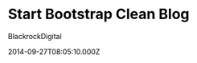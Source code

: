 ---
title: Start Bootstrap Clean Blog
github: 'https://github.com/BlackrockDigital/startbootstrap-clean-blog-jekyll'
demo: 'http://blackrockdigital.github.io/startbootstrap-clean-blog-jekyll/'
author: BlackrockDigital
ssg:
  - Jekyll
cms:
  - No Cms
css:
  - Bootstrap
date: 2014-09-27T08:05:10.000Z
github_branch: master
description: A Jekyll version of the Clean Blog theme by Start Bootstrap
stale: false
disabled: true
disabled_reason: demo url not found
---